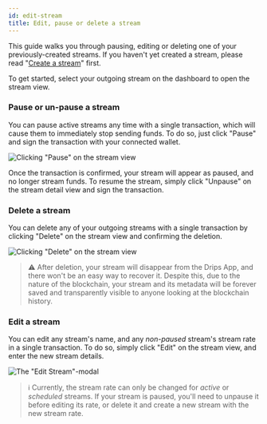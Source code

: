 ```yaml
---
id: edit-stream
title: Edit, pause or delete a stream
---
```


This guide walks you through pausing, editing or deleting one of your previously-created streams. If you haven't yet created a stream, please read "<a href="/docs/streaming-and-splitting/streams/create-a-stream" target="_blank">Create a stream</a>" first.

To get started, select your outgoing stream on the dashboard to open the stream view.

### Pause or un-pause a stream

You can pause active streams any time with a single transaction, which will cause them to immediately stop sending funds. To do so, just click "Pause" and sign the transaction with your connected wallet.

![Clicking "Pause" on the stream view](/img/drips-app/edit-stream/1.png)

Once the transaction is confirmed, your stream will appear as paused, and no longer stream funds. To resume the stream, simply click "Unpause" on the stream detail view and sign the transaction.

### Delete a stream

You can delete any of your outgoing streams with a single transaction by clicking "Delete" on the stream view and confirming the deletion.

![Clicking "Delete" on the stream view](/img/drips-app/edit-stream/2.png)

> ⚠️ After deletion, your stream will disappear from the Drips App, and there won't be an easy way to recover it. Despite this, due to the nature of the blockchain, your stream and its metadata will be forever saved and transparently visible to anyone looking at the blockchain history.

### Edit a stream

You can edit any stream's name, and any *non-paused* stream's stream rate in a single transaction. To do so, simply click "Edit" on the stream view, and enter the new stream details.

![The "Edit Stream"-modal](/img/drips-app/edit-stream/3.png)

> ℹ️ Currently, the stream rate can only be changed for *active* or *scheduled* streams. If your stream is paused, you'll need to unpause it before editing its rate, or delete it and create a new stream with the new stream rate.
